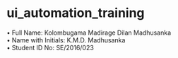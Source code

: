 # ui_automation_training
• Full Name: Kolombugama Madirage Dilan Madhusanka<br>
• Name with Initials: K.M.D. Madhusanka<br>
• Student ID No: SE/2016/023<br>